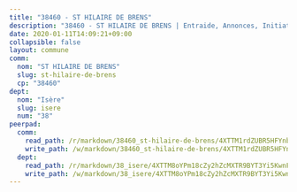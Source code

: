 ```yaml
---
title: "38460 - ST HILAIRE DE BRENS"
description: "38460 - ST HILAIRE DE BRENS | Entraide, Annonces, Initiatives"
date: 2020-01-11T14:09:21+09:00
collapsible: false
layout: commune
comm:
  nom: "ST HILAIRE DE BRENS"
  slug: st-hilaire-de-brens
  cp: "38460"
dept:
  nom: "Isère"
  slug: isere
  num: "38"
peerpad:
  comm:
    read_path: /r/markdown/38460_st-hilaire-de-brens/4XTTM1rdZUBR5HFYnbWTXCSsfiZMvfg53k9ipYGtdtXoLWofD
    write_path: /w/markdown/38460_st-hilaire-de-brens/4XTTM1rdZUBR5HFYnbWTXCSsfiZMvfg53k9ipYGtdtXoLWofD-K3TgUv9Y18DR9smWLiKaNBJWvzJruh17esEgccvfKxu7hEZ9Vai6rnn9SUVjBa6crqDzfxQgFSWdiPfnTN9uzzimZSRmyJajvjvGfPvfWDBqc86L8vfijazGmGyDbSXyb4Q8LC7h
  dept:
    read_path: /r/markdown/38_isere/4XTTM8oYPm18cZy2hZcMXTR9BYT3Yi5KwnFvpXu1TXaRq7Q3V
    write_path: /w/markdown/38_isere/4XTTM8oYPm18cZy2hZcMXTR9BYT3Yi5KwnFvpXu1TXaRq7Q3V-K3TgUoSzs2JpJwfbzBvgU8N95mHo7JXz7NbEctNRM3EDb2iYHA4maKm3pRQwmboULLPnLFTEhRgTawPTWpmxTxKbTwDgAEzA9tUHjpudQTWdKWfdVSegAo77eCwhXTaVG7AyUZEs
---
```


